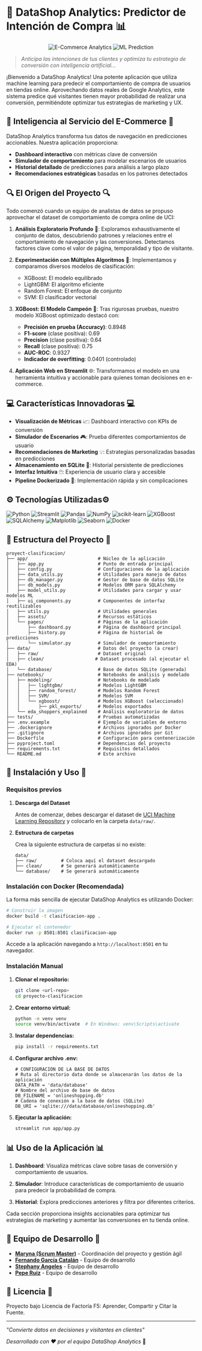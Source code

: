 # 🛒 DataShop Analytics: Predictor de Intención de Compra 📊

<div align="center">
    <img src="https://img.shields.io/badge/E--Commerce-Analytics-orange?style=for-the-badge&logo=shopify&logoColor=white" alt="E-Commerce Analytics">
    <img src="https://img.shields.io/badge/ML-Prediction-4ECDC4?style=for-the-badge&logo=python&logoColor=white" alt="ML Prediction">
</div>

> *Anticipa las intenciones de tus clientes y optimiza tu estrategia de conversión con inteligencia artificial...*

¡Bienvenido a DataShop Analytics! Una potente aplicación que utiliza machine learning para predecir el comportamiento de compra de usuarios en tiendas online. Aprovechando datos reales de Google Analytics, este sistema predice qué visitantes tienen mayor probabilidad de realizar una conversión, permitiéndote optimizar tus estrategias de marketing y UX.

## 🧠 Inteligencia al Servicio del E-Commerce 🧠

DataShop Analytics transforma tus datos de navegación en predicciones accionables. Nuestra aplicación proporciona:

- **Dashboard interactivo** con métricas clave de conversión
- **Simulador de comportamiento** para modelar escenarios de usuarios
- **Historial detallado** de predicciones para análisis a largo plazo
- **Recomendaciones estratégicas** basadas en los patrones detectados

## 🔍 El Origen del Proyecto 🔍

Todo comenzó cuando un equipo de analistas de datos se propuso aprovechar el dataset de comportamiento de compra online de UCI:

1. **Análisis Exploratorio Profundo** 🔎: Exploramos exhaustivamente el conjunto de datos, descubriendo patrones y relaciones entre el comportamiento de navegación y las conversiones. Detectamos factores clave como el valor de página, temporalidad y tipo de visitante.

2. **Experimentación con Múltiples Algoritmos** 🧪: Implementamos y comparamos diversos modelos de clasificación:
   - XGBoost: El modelo equilibrado
   - LightGBM: El algoritmo eficiente
   - Random Forest: El enfoque de conjunto
   - SVM: El clasificador vectorial

3. **XGBoost: El Modelo Campeón** 👑: Tras rigurosas pruebas, nuestro modelo XGBoost optimizado destacó con:
   - **Precisión en prueba (Accuracy)**: 0.8948
   - **F1-score** (clase positiva): 0.69
   - **Precision** (clase positiva): 0.64
   - **Recall** (clase positiva): 0.75
   - **AUC-ROC**: 0.9327
   - **Indicador de overfitting**: 0.0401 (controlado)

4. **Aplicación Web en Streamlit** 🌐: Transformamos el modelo en una herramienta intuitiva y accionable para quienes toman decisiones en e-commerce.

## 💻 Características Innovadoras 💻

* **Visualización de Métricas** 📈: Dashboard interactivo con KPIs de conversión
* **Simulador de Escenarios** 🎮: Prueba diferentes comportamientos de usuario
* **Recomendaciones de Marketing** 💡: Estrategias personalizadas basadas en predicciones
* **Almacenamiento en SQLite** 💾: Historial persistente de predicciones
* **Interfaz Intuitiva** 🖱️: Experiencia de usuario clara y accesible
* **Pipeline Dockerizado** 🐳: Implementación rápida y sin complicaciones

## ⚙️ Tecnologías Utilizadas⚙️

![Python](https://img.shields.io/badge/Python-3.11+-blue?style=flat-square&logo=python)
![Streamlit](https://img.shields.io/badge/Streamlit-1.32.0-FF4B4B?style=flat-square&logo=streamlit)
![Pandas](https://img.shields.io/badge/Pandas-2.2.3-blueviolet?style=flat-square&logo=pandas)
![NumPy](https://img.shields.io/badge/NumPy-2.2.5-013243?style=flat-square&logo=numpy)
![scikit-learn](https://img.shields.io/badge/Scikit--learn-1.6.1-F7931E?style=flat-square&logo=scikit-learn)
![XGBoost](https://img.shields.io/badge/XGBoost-3.0.0-006400?style=flat-square&logo=xgboost)
![SQLAlchemy](https://img.shields.io/badge/SQLAlchemy-2.0.40-red?style=flat-square&logo=sqlalchemy)
![Matplotlib](https://img.shields.io/badge/Matplotlib-3.10.1-11557c?style=flat-square&logo=matplotlib)
![Seaborn](https://img.shields.io/badge/Seaborn-0.13.2-blue?style=flat-square&logo=seaborn)
![Docker](https://img.shields.io/badge/Docker-20.10+-2496ED?style=flat-square&logo=docker)

## 📁 Estructura del Proyecto 📁

```
proyect-clasificacion/
├── app/                          # Núcleo de la aplicación
│   ├── app.py                    # Punto de entrada principal
│   ├── config.py                 # Configuraciones de la aplicación
│   ├── data_utils.py             # Utilidades para manejo de datos
│   ├── db_manager.py             # Gestor de base de datos SQLite
│   ├── db_models.py              # Modelos ORM para SQLAlchemy
│   ├── model_utils.py            # Utilidades para cargar y usar modelos ML
│   ├── ui_components.py          # Componentes de interfaz reutilizables
│   ├── utils.py                  # Utilidades generales
│   ├── assets/                   # Recursos estáticos
│   └── pages/                    # Páginas de la aplicación
│       ├── dashboard.py          # Página de dashboard principal
│       ├── history.py            # Página de historial de predicciones
│       └── simulator.py          # Simulador de comportamiento
├── data/                         # Datos del proyecto (a crear)
│   ├── raw/                      # Dataset original
│   ├── clean/                   # Dataset procesado (al ejecutar el EDA)
│   └── database/                 # Base de datos SQLite (generada)
├── notebooks/                    # Notebooks de análisis y modelado
│   ├── modeling/                 # Notebooks de modelado
│   │   ├── lightgbm/             # Modelos LightGBM
│   │   ├── random_forest/        # Modelos Random Forest
│   │   ├── SVM/                  # Modelos SVM
│   │   └── xgboost/              # Modelos XGBoost (seleccionado)
│   │       ├── pkl_exports/      # Modelos exportados
│   └── eda_shoppers_explained    # Análisis exploratorio de datos
├── tests/                        # Pruebas automatizadas
├── .env.example                  # Ejemplo de variables de entorno
├── .dockerignore                 # Archivos ignorados por Docker
├── .gitignore                    # Archivos ignorados por Git
├── Dockerfile                    # Configuración para contenerización
├── pyproject.toml                # Dependencias del proyecto
├── requirements.txt              # Requisitos detallados
└── README.md                     # Este archivo
```

## 🚀 Instalación y Uso 🚀

### Requisitos previos

1. **Descarga del Dataset**

   Antes de comenzar, debes descargar el dataset de [UCI Machine Learning Repository](https://archive.ics.uci.edu/dataset/468/online+shoppers+purchasing+intention+dataset) y colocarlo en la carpeta `data/raw/`.

2. **Estructura de carpetas**

   Crea la siguiente estructura de carpetas si no existe:
   ```
   data/
   ├── raw/         # Coloca aquí el dataset descargado
   ├── clean/       # Se generará automáticamente
   └── database/    # Se generará automáticamente
   ```

### Instalación con Docker (Recomendada)

La forma más sencilla de ejecutar DataShop Analytics es utilizando Docker:

```bash
# Construir la imagen
docker build -t clasificacion-app .

# Ejecutar el contenedor
docker run -p 8501:8501 clasificacion-app
```

Accede a la aplicación navegando a `http://localhost:8501` en tu navegador.

### Instalación Manual

1. **Clonar el repositorio:**
   ```bash
   git clone <url-repo>
   cd proyecto-clasificacion
   ```

2. **Crear entorno virtual:**
   ```bash
   python -m venv venv
   source venv/bin/activate  # En Windows: venv\Scripts\activate
   ```

3. **Instalar dependencias:**
   ```bash
   pip install -r requirements.txt
   ```

4. **Configurar archivo .env:**
   ```
   # CONFIGURACIÓN DE LA BASE DE DATOS
   # Ruta al directorio data donde se almacenarán los datos de la aplicación
   DATA_PATH = 'data/database'
   # Nombre del archivo de base de datos
   DB_FILENAME = 'onlineshopping.db'
   # Cadena de conexión a la base de datos (SQLite)
   DB_URI = 'sqlite:///data/database/onlineshopping.db'
   ```

5. **Ejecutar la aplicación:**
   ```bash
   streamlit run app/app.py
   ```

## 📊 Uso de la Aplicación 📊

1. **Dashboard**: Visualiza métricas clave sobre tasas de conversión y comportamiento de usuarios.

2. **Simulador**: Introduce características de comportamiento de usuario para predecir la probabilidad de compra.

3. **Historial**: Explora predicciones anteriores y filtra por diferentes criterios.

Cada sección proporciona insights accionables para optimizar tus estrategias de marketing y aumentar las conversiones en tu tienda online.

## 👥 Equipo de Desarrollo 👥

* [**Maryna (Scrum Master)**](https://github.com/MarynaDRST) - Coordinación del proyecto y gestión ágil
* [**Fernando García Catalán**](https://github.com/fergarcat) - Equipo de desarrollo
* [**Stephany Angeles**](https://github.com/stephyangeles) - Equipo de desarrollo
* [**Pepe Ruiz**](https://github.com/peperuizdev) - Equipo de desarrollo

## 📜 Licencia 📜

Proyecto bajo Licencia de Factoría F5: Aprender, Compartir y Citar la Fuente.

---

*"Convierte datos en decisiones y visitantes en clientes"*

*Desarrollado con ❤️ por el equipo DataShop Analytics* 🚀